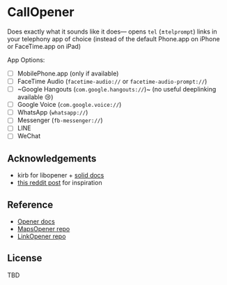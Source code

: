 # CallOpener
Does exactly what it sounds like it does— opens `tel` (±`telprompt`) links in your telephony app of choice (instead of the default Phone.app on iPhone or FaceTime.app on iPad)

App Options:

- [ ] MobilePhone.app 	(only if available)
- [ ] FaceTime Audio	(`facetime-audio://` or `facetime-audio-prompt://`)
- [ ] ~Google Hangouts	(`com.google.hangouts://`)~ (no useful deeplinking available 😢)
- [ ] Google Voice		(`com.google.voice://`)
- [ ] WhatsApp			(`whatsapp://`)
- [ ] Messenger 		(`fb-messenger://`)
- [ ] LINE
- [ ] WeChat

## Acknowledgements

- kirb for libopener + [solid docs](https://hbang.github.io/libopener/)
- [this reddit post](https://www.reddit.com/r/jailbreak/comments/f0u0qm/question_is_there_a_tweak_which_allows_me_to_call/) for inspiration

## Reference

- [Opener docs](https://hbang.github.io/libopener/)
- [MapsOpener repo](https://github.com/hbang/MapsOpener)
- [LinkOpener repo](https://github.com/hbang/LinkOpener)

## License
TBD